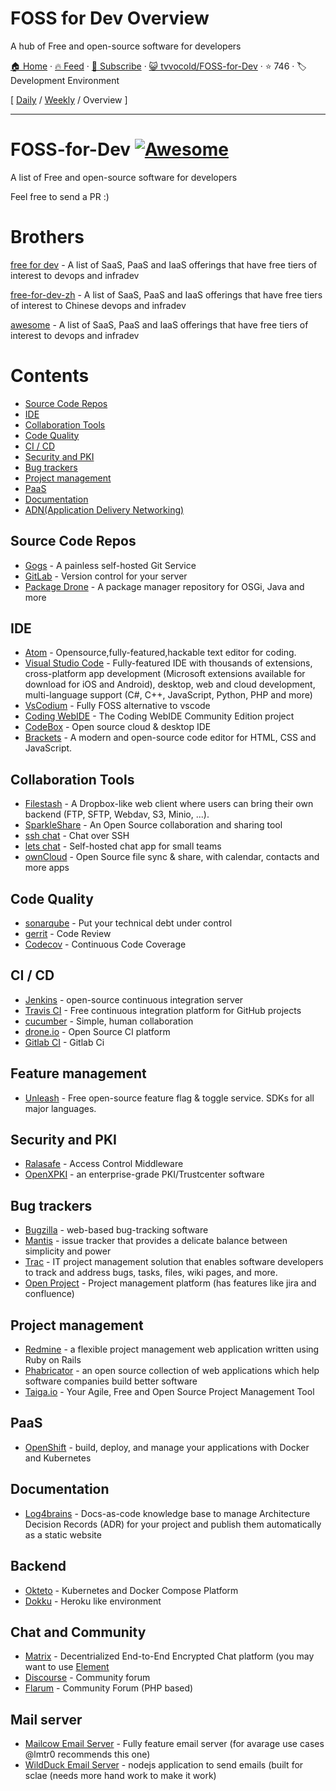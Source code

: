 # FOSS for Dev Overview

A hub of Free and open-source software for developers

[🏠 Home](/README.md) · [🔥 Feed](https://www.trackawesomelist.com/tvvocold/FOSS-for-Dev/rss.xml) · [📮 Subscribe](https://trackawesomelist.us17.list-manage.com/subscribe?u=d2f0117aa829c83a63ec63c2f&id=36a103854c) · [😺 tvvocold/FOSS-for-Dev](https://github.com/tvvocold/FOSS-for-Dev) · ⭐ 746 · 🏷️ Development Environment

[ [Daily](/content/tvvocold/FOSS-for-Dev/README.md) / [Weekly](/content/tvvocold/FOSS-for-Dev/week/README.md) / Overview ]

---

# FOSS-for-Dev  [![Awesome](https://cdn.rawgit.com/sindresorhus/awesome/d7305f38d29fed78fa85652e3a63e154dd8e8829/media/badge.svg)](https://github.com/sindresorhus/awesome)

A list of Free and open-source software for developers

Feel free to send a PR :)

# Brothers

[free for dev](https://github.com/ripienaar/free-for-dev) - A list of SaaS, PaaS and IaaS offerings that have free tiers of interest to devops and infradev

[free-for-dev-zh](https://github.com/qinghuaiorg/free-for-dev-zh) - A list of SaaS, PaaS and IaaS offerings that have free tiers of interest to Chinese devops and infradev

[awesome](https://github.com/sindresorhus/awesome) - A list of SaaS, PaaS and IaaS offerings that have free tiers of interest to devops and infradev

# Contents

*   [Source Code Repos](#source-code-repos)
*   [IDE](#ide)
*   [Collaboration Tools](#collaboration-tools)
*   [Code Quality](#code-quality)
*   [CI / CD](#ci--cd)
*   [Security and PKI](#security-and-pki)
*   [Bug trackers](#bug-trackers)
*   [Project management](#project-management)
*   [PaaS](#paas)
*   [Documentation](#documentation)
*   [ADN(Application Delivery Networking)](#adn)

## Source Code Repos

*   [Gogs](https://github.com/gogits/gogs)  - A painless self-hosted Git Service
*   [GitLab](https://github.com/gitlabhq/gitlabhq) - Version control for your server
*   [Package Drone](https://github.com/eclipse/packagedrone) - A package manager repository for OSGi, Java and more

## IDE

*   [Atom](https://github.com/atom/atom) - Opensource,fully-featured,hackable text editor for coding.
*   [Visual Studio Code](https://github.com/Microsoft/vscode) - Fully-featured IDE with thousands of extensions, cross-platform app development (Microsoft extensions available for download for iOS and Android), desktop, web and cloud development, multi-language support (C#, C++, JavaScript, Python, PHP and more)
*   [VsCodium](https://vscodium.com/) - Fully FOSS alternative to vscode
*   [Coding WebIDE](https://github.com/Coding/WebIDE) - The Coding WebIDE Community Edition project
*   [CodeBox](https://github.com/CodeboxIDE/codebox) - Open source cloud & desktop IDE
*   [Brackets](https://github.com/adobe/brackets) -  A modern and open-source code editor for HTML, CSS and JavaScript.

## Collaboration Tools

*   [Filestash](http://www.filestash.app) - A Dropbox-like web client where users can bring their own backend (FTP, SFTP, Webdav, S3, Minio, ...).
*   [SparkleShare](https://github.com/hbons/SparkleShare) - An Open Source collaboration and sharing tool
*   [ssh chat](https://github.com/shazow/ssh-chat) - Chat over SSH
*   [lets chat](https://github.com/sdelements/lets-chat) - Self-hosted chat app for small teams
*   [ownCloud](https://owncloud.org) - Open Source file sync & share, with calendar, contacts and more apps

## Code Quality

*   [sonarqube](https://github.com/SonarSource/sonarqube) - Put your technical debt under control
*   [gerrit](https://gerrit.googlesource.com/) - Code Review
*   [Codecov](https://codecov.io/) - Continuous Code Coverage

## CI / CD

*   [Jenkins](https://github.com/jenkinsci/jenkins) - open-source continuous integration server
*   [Travis CI](https://github.com/travis-ci/travis-ci) - Free continuous integration platform for GitHub projects
*   [cucumber](https://github.com/cucumber/cucumber) - Simple, human collaboration
*   [drone.io](https://drone.io) - Open Source CI platform
*   [Gitlab CI](https://docs.gitlab.com/ee/ci/) - Gitlab Ci

## Feature management

*   [Unleash](https://github.com/Unleash/unleash) - Free open-source feature flag & toggle service. SDKs for all major languages.

## Security and PKI

*   [Ralasafe](http://sourceforge.net/projects/ralasafe/) - Access Control Middleware
*   [OpenXPKI](https://github.com/openxpki/openxpki) - an enterprise-grade PKI/Trustcenter software

## Bug trackers

*   [Bugzilla](https://github.com/bugzilla/bugzilla) - web-based bug-tracking software
*   [Mantis](https://github.com/mantisbt/mantisbt) - issue tracker that provides a delicate balance between simplicity and power
*   [Trac](https://github.com/edgewall/trac) - IT project management solution that enables software developers to track and address bugs, tasks, files, wiki pages, and more.
*   [Open Project](https://www.openproject.org) - Project management platform (has features like jira and confluence)

## Project management

*   [Redmine](https://github.com/redmine/redmine) - a flexible project management web application written using Ruby on Rails
*   [Phabricator](https://github.com/phacility/phabricator) - an open source collection of web applications which help software companies build better software
*   [Taiga.io](https://github.com/taigaio) - Your Agile, Free and Open Source Project Management Tool

## PaaS

*   [OpenShift](https://github.com/openshift/origin) - build, deploy, and manage your applications with Docker and Kubernetes

## Documentation

*   [Log4brains](https://github.com/thomvaill/log4brains) - Docs-as-code knowledge base to manage Architecture Decision Records (ADR) for your project and publish them automatically as a static website

## Backend

*   [Okteto](https://www.okteto.com/) - Kubernetes and Docker Compose Platform
*   [Dokku](https://dokku.com/) - Heroku like environment

## Chat and Community

*   [Matrix](https://matrix.org) - Decentrialized End-to-End Encrypted Chat platform (you may want to use [Element](https://element.io/)
*   [Discourse](https://discourse.org) - Community forum
*   [Flarum](https://flarum.org) - Community Forum (PHP based)

## Mail server

*   [Mailcow Email Server](https://mailcow.email/) - Fully feature email server (for avarage use cases @lmtr0 recommends this one)
*   [WildDuck Email Server](https://wildduck.email/) - nodejs application to send emails (built for sclae (needs more hand work to make it work)

